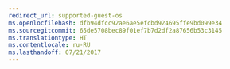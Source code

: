 ```yaml
---
redirect_url: supported-guest-os
ms.openlocfilehash: dfb94dfcc92ae6ae5efcbd924695ffe9bd099e34
ms.sourcegitcommit: 65de5708bec89f01ef7b7d2df2a87656b53c3145
ms.translationtype: HT
ms.contentlocale: ru-RU
ms.lasthandoff: 07/21/2017
---
```

